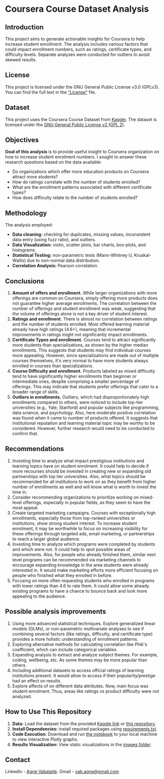 # Coursera Course Dataset Analysis

## Introduction
This project aims to generate actionable insights for Coursera to help increase student enrollment. The analysis includes various factors that could impact enrollment numbers, such as ratings, certificate types, and difficulty levels. Separate analyses were conducted for outliers to avoid skewed results.

## License

This project is licensed under the GNU General Public License v3.0 (GPLv3). You can find the full text in the ["License"](https://github.com/TuringCollegeSubmissions/avabal-PYDA.3.5/blob/main/License.txt) file. 

## Dataset

This project uses the Coursera Course Dataset from [Kaggle](https://www.kaggle.com/datasets/siddharthm1698/coursera-course-dataset). The dataset is licensed under the [GNU General Public License v2 (GPL 2)](https://www.gnu.org/licenses/old-licenses/gpl-2.0.en.html).

## Objectives

**Goal of this analysis**  is to provide useful insight to Coursera organization on how to increase student enrolment numbers. I sought to answer these research questions based on the data available:
- Do organizations which offer more education products on Coursera attract more students? 
- How do ratings correlate with the number of students enrolled?
- What are the enrollment patterns associated with different certificate types?
- How does difficulty relate to the number of students enrolled?

## Methodology
The analysis employed:

- **Data cleaning:** checking for duplicates, missing values, inconsistent data entry (using fuzz ratio), and outliers.
- **Data Visualization:** violin, scatter plots, bar charts, box-plots, and histograms.
- **Statistical Testing:** non-parametric tests (Mann-Whitney U, Kruskal-Wallis) due to non-normal data distribution.
- **Correlation Analysis:** Pearson correlation.


## Conclusions

1. **Amount of offers and enrollment.** While larger organizations with more offerings are common on Coursera, simply offering more products does not guarantee higher average enrollments. The correlation between the number of offerings and student enrollment was weak, suggesting that the volume of offerings alone is not a key driver of student interest. 
2. **Ratings and enrollment.** There is almost no correlation between ratings and the number of students enrolled. Most offered learning material already have high ratings (4.6+), meaning that incremental improvements in ratings might not significantly impact enrollments. 
3. **Certificate Types and enrollment.** Courses tend to attract significantly more students than specializations, as shown by the higher median enrollments. This suggests that students may find individual courses more appealing. However, since specializations are made out of multiple courses themselves, it's very normal to have more students always enrolled in courses than specializations. 
4. **Course Difficulty and enrollment.** Products labeled as mixed difficulty tend to have significantly higher enrollments than beginner or intermediate ones, despite comprising a smaller percentage of offerings. This may indicate that students prefer offerings that cater to a broader range of skills. 
5. **Outliers in enrollments.** Outliers, which had disproportionately high enrollments compared to others, were noticed to include  top-tier universities (e.g., Yale, Stanford) and popular subjects like programming, data science, and psychology. Also, here moderate positive correlation was found when it came to number of products offered. It suggests that institutional reputation and learning material topic may be worthy to be considered. However, further research would need to be conducted to confirm that. 

## Recommendations
1. Investing time to analyze what impact prestigious institutions and learning topics have on student enrolment. It could help to decide if more recourses should be invested in creating new or expanding old partnerships with top tier universities. Also, what topics should be recommended for all institutions to work on as they benefit from higher number of enrollments as well and will know what is worth to invest the time in. 
2. Consider recommending organizations to prioritize working on mixed-level offerings, especially in popular fields, as they seem to have the most appeal. 
3. Create targeted marketing campaigns. Courses with exceptionally high enrollments, especially those from top-ranked universities or institutions, show strong student interest. To increase student enrolment, it may be worthwhile to focus on increasing visibility for these offerings through targeted ads, email marketing, or partnerships to reach a larger global audience. 
4. Investing time to analyze which programs were completed by students and which were not. It could help to spot possible areas of improvements. Also, for people who already finished them, similar next level programs can be recommended via marketing channels to encourage expanding knowledge in the area students were already interested in. It would make marketing efforts more efficient focusing on people who finished what they enrolled in before.  
5. Focusing on more often requesting students who enrolled in programs with lower ratings than 4.6 to rate them. It could allow some already existing programs to have a chance to bounce back and look more appealing to the audience. 

## Possible analysis improvements
1. Using more advanced statistical techniques. Explore generalized linear models (GLMs), or non-parametric multivariate analyses to see if combining several factors (like ratings, difficulty, and certificate type) provides a more holistic understanding of enrollment patterns. 
2. Exploring alternative methods for calculating correlation like Phik's coefficient, which can include categorical variables.
3. Expanding analysis to extract and analyze subject themes. For example, coding, wellbeing, etc. As some themes may be more popular than others. 
4. Including additional datasets to access official ratings of learning institutions present. It would allow to access if their popularity/prestige had an effect on results. 
5. Explore affects of on different data attributes. Now, main focus was student enrolment. Thus, areas like ratings vs product difficulty were not analyzed. 

## How to Use This Repository
1. **Data:** Load the dataset from the provided [Kaggle link](https://www.kaggle.com/datasets/siddharthm1698/coursera-course-dataset) or [this repository](https://github.com/TuringCollegeSubmissions/avabal-PYDA.3.5/blob/main/coursea_data.csv).
2. **Install Dependencies:** install required packages using [requirements.txt](https://github.com/TuringCollegeSubmissions/avabal-PYDA.3.5/blob/main/requirements.txt).
3. **Code Execution:** Download and run [the notebook](https://github.com/TuringCollegeSubmissions/avabal-PYDA.3.5/blob/main/Graded_task_sprint_3.ipynb) to your local machine to view interactive Plotly graphs. 
4. **Results Visualization:** View static visualizations in the [images folder](https://github.com/TuringCollegeSubmissions/avabal-PYDA.3.5/tree/main/images).

## Contact
LinkedIn - [Agnė Vabalaitė](www.linkedin.com/in/agnė-vabalaitė).
Gmail - vab.agne@gmail.com
